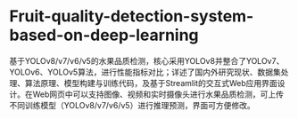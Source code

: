 # Fruit-quality-detection-system-based-on-deep-learning
基于YOLOv8/v7/v6/v5的水果品质检测，核心采用YOLOv8并整合了YOLOv7、YOLOv6、YOLOv5算法，进行性能指标对比；详述了国内外研究现状、数据集处理、算法原理、模型构建与训练代码，及基于Streamlit的交互式Web应用界面设计。在Web网页中可以支持图像、视频和实时摄像头进行水果品质检测，可上传不同训练模型（YOLOv8/v7/v6/v5）进行推理预测，界面可方便修改。
